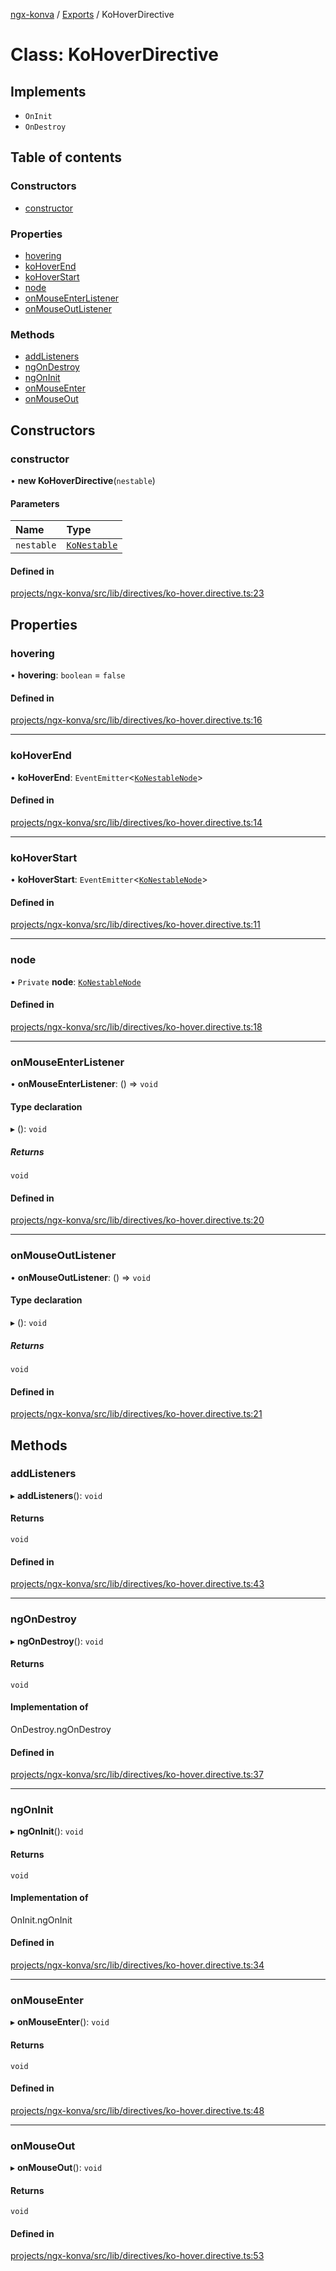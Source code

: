 [ngx-konva](../README.md) / [Exports](../modules.md) / KoHoverDirective

# Class: KoHoverDirective

## Implements

- `OnInit`
- `OnDestroy`

## Table of contents

### Constructors

- [constructor](KoHoverDirective.md#constructor)

### Properties

- [hovering](KoHoverDirective.md#hovering)
- [koHoverEnd](KoHoverDirective.md#kohoverend)
- [koHoverStart](KoHoverDirective.md#kohoverstart)
- [node](KoHoverDirective.md#node)
- [onMouseEnterListener](KoHoverDirective.md#onmouseenterlistener)
- [onMouseOutListener](KoHoverDirective.md#onmouseoutlistener)

### Methods

- [addListeners](KoHoverDirective.md#addlisteners)
- [ngOnDestroy](KoHoverDirective.md#ngondestroy)
- [ngOnInit](KoHoverDirective.md#ngoninit)
- [onMouseEnter](KoHoverDirective.md#onmouseenter)
- [onMouseOut](KoHoverDirective.md#onmouseout)

## Constructors

### constructor

• **new KoHoverDirective**(`nestable`)

#### Parameters

| Name | Type |
| :------ | :------ |
| `nestable` | [`KoNestable`](KoNestable.md) |

#### Defined in

[projects/ngx-konva/src/lib/directives/ko-hover.directive.ts:23](https://github.com/giovanni-bertoncelli/ngx-konva/blob/a56f97a/projects/ngx-konva/src/lib/directives/ko-hover.directive.ts#L23)

## Properties

### hovering

• **hovering**: `boolean` = `false`

#### Defined in

[projects/ngx-konva/src/lib/directives/ko-hover.directive.ts:16](https://github.com/giovanni-bertoncelli/ngx-konva/blob/a56f97a/projects/ngx-konva/src/lib/directives/ko-hover.directive.ts#L16)

___

### koHoverEnd

• **koHoverEnd**: `EventEmitter`<[`KoNestableNode`](../modules.md#konestablenode)\>

#### Defined in

[projects/ngx-konva/src/lib/directives/ko-hover.directive.ts:14](https://github.com/giovanni-bertoncelli/ngx-konva/blob/a56f97a/projects/ngx-konva/src/lib/directives/ko-hover.directive.ts#L14)

___

### koHoverStart

• **koHoverStart**: `EventEmitter`<[`KoNestableNode`](../modules.md#konestablenode)\>

#### Defined in

[projects/ngx-konva/src/lib/directives/ko-hover.directive.ts:11](https://github.com/giovanni-bertoncelli/ngx-konva/blob/a56f97a/projects/ngx-konva/src/lib/directives/ko-hover.directive.ts#L11)

___

### node

• `Private` **node**: [`KoNestableNode`](../modules.md#konestablenode)

#### Defined in

[projects/ngx-konva/src/lib/directives/ko-hover.directive.ts:18](https://github.com/giovanni-bertoncelli/ngx-konva/blob/a56f97a/projects/ngx-konva/src/lib/directives/ko-hover.directive.ts#L18)

___

### onMouseEnterListener

• **onMouseEnterListener**: () => `void`

#### Type declaration

▸ (): `void`

##### Returns

`void`

#### Defined in

[projects/ngx-konva/src/lib/directives/ko-hover.directive.ts:20](https://github.com/giovanni-bertoncelli/ngx-konva/blob/a56f97a/projects/ngx-konva/src/lib/directives/ko-hover.directive.ts#L20)

___

### onMouseOutListener

• **onMouseOutListener**: () => `void`

#### Type declaration

▸ (): `void`

##### Returns

`void`

#### Defined in

[projects/ngx-konva/src/lib/directives/ko-hover.directive.ts:21](https://github.com/giovanni-bertoncelli/ngx-konva/blob/a56f97a/projects/ngx-konva/src/lib/directives/ko-hover.directive.ts#L21)

## Methods

### addListeners

▸ **addListeners**(): `void`

#### Returns

`void`

#### Defined in

[projects/ngx-konva/src/lib/directives/ko-hover.directive.ts:43](https://github.com/giovanni-bertoncelli/ngx-konva/blob/a56f97a/projects/ngx-konva/src/lib/directives/ko-hover.directive.ts#L43)

___

### ngOnDestroy

▸ **ngOnDestroy**(): `void`

#### Returns

`void`

#### Implementation of

OnDestroy.ngOnDestroy

#### Defined in

[projects/ngx-konva/src/lib/directives/ko-hover.directive.ts:37](https://github.com/giovanni-bertoncelli/ngx-konva/blob/a56f97a/projects/ngx-konva/src/lib/directives/ko-hover.directive.ts#L37)

___

### ngOnInit

▸ **ngOnInit**(): `void`

#### Returns

`void`

#### Implementation of

OnInit.ngOnInit

#### Defined in

[projects/ngx-konva/src/lib/directives/ko-hover.directive.ts:34](https://github.com/giovanni-bertoncelli/ngx-konva/blob/a56f97a/projects/ngx-konva/src/lib/directives/ko-hover.directive.ts#L34)

___

### onMouseEnter

▸ **onMouseEnter**(): `void`

#### Returns

`void`

#### Defined in

[projects/ngx-konva/src/lib/directives/ko-hover.directive.ts:48](https://github.com/giovanni-bertoncelli/ngx-konva/blob/a56f97a/projects/ngx-konva/src/lib/directives/ko-hover.directive.ts#L48)

___

### onMouseOut

▸ **onMouseOut**(): `void`

#### Returns

`void`

#### Defined in

[projects/ngx-konva/src/lib/directives/ko-hover.directive.ts:53](https://github.com/giovanni-bertoncelli/ngx-konva/blob/a56f97a/projects/ngx-konva/src/lib/directives/ko-hover.directive.ts#L53)
